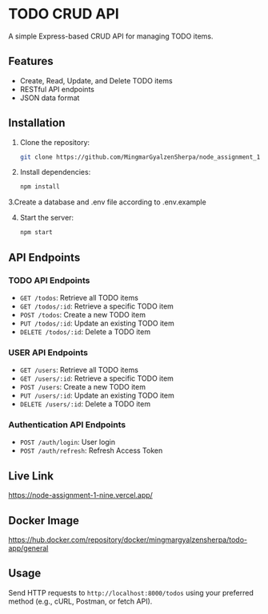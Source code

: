 # TODO CRUD API

A simple Express-based CRUD API for managing TODO items.

## Features

- Create, Read, Update, and Delete TODO items
- RESTful API endpoints
- JSON data format

## Installation

1. Clone the repository:
   ```bash
   git clone https://github.com/MingmarGyalzenSherpa/node_assignment_1.git
   ```
2. Install dependencies:
   ```bash
   npm install
   ```

3.Create a database and .env file according to .env.example

4. Start the server:
   ```bash
   npm start
   ```

## API Endpoints

### TODO API Endpoints

- `GET /todos`: Retrieve all TODO items
- `GET /todos/:id`: Retrieve a specific TODO item
- `POST /todos`: Create a new TODO item
- `PUT /todos/:id`: Update an existing TODO item
- `DELETE /todos/:id`: Delete a TODO item

### USER API Endpoints

- `GET /users`: Retrieve all TODO items
- `GET /users/:id`: Retrieve a specific TODO item
- `POST /users`: Create a new TODO item
- `PUT /users/:id`: Update an existing TODO item
- `DELETE /users/:id`: Delete a TODO item

### Authentication API Endpoints

- `POST /auth/login`: User login
- `POST /auth/refresh`: Refresh Access Token

## Live Link

https://node-assignment-1-nine.vercel.app/

## Docker Image

https://hub.docker.com/repository/docker/mingmargyalzensherpa/todo-app/general

## Usage

Send HTTP requests to `http://localhost:8000/todos` using your preferred method (e.g., cURL, Postman, or fetch API).
